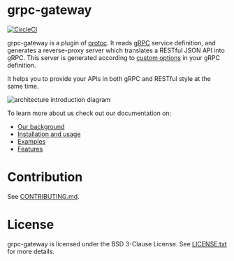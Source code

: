 # grpc-gateway

[![CircleCI](https://circleci.com/gh/johanbrandhorst/grpc-gateway.svg?style=svg)](https://circleci.com/gh/johanbrandhorst/grpc-gateway)

grpc-gateway is a plugin of [protoc](http://github.com/google/protobuf).
It reads [gRPC](http://github.com/grpc/grpc-common) service definition,
and generates a reverse-proxy server which translates a RESTful JSON API into gRPC.
This server is generated according to [custom options](https://cloud.google.com/service-management/reference/rpc/google.api#http) in your gRPC definition.

It helps you to provide your APIs in both gRPC and RESTful style at the same time.

![architecture introduction diagram](https://docs.google.com/drawings/d/12hp4CPqrNPFhattL_cIoJptFvlAqm5wLQ0ggqI5mkCg/pub?w=749&amp;h=370)

To learn more about us check out our documentation on:

*   [Our background](_docs/background.md)
*   [Installation and usage](_docs/usage.md)
*   [Examples](_docs/examples.md)
*   [Features](_docs/features.md)


# Contribution
See [CONTRIBUTING.md](http://github.com/infotech-group/grpc-gateway/blob/master/CONTRIBUTING.md).

# License
grpc-gateway is licensed under the BSD 3-Clause License.
See [LICENSE.txt](https://github.com/infotech-group/grpc-gateway/blob/master/LICENSE.txt) for more details.
